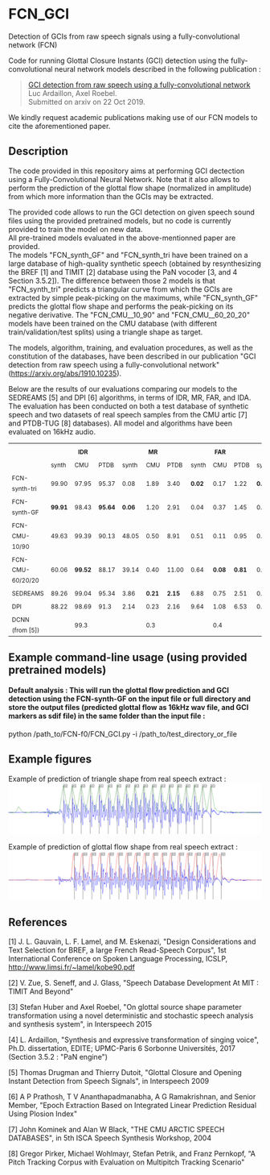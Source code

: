 # FCN_GCI
Detection of GCIs from raw speech signals using a fully-convolutional network (FCN)

Code for running Glottal Closure Instants (GCI) detection using the fully-convolutional neural network models described in the following publication :
> [GCI detection from raw speech using a fully-convolutional network](https://arxiv.org/abs/1910.10235)<br>
> Luc Ardaillon, Axel Roebel.<br>
> Submitted on arxiv on 22 Oct 2019.

We kindly request academic publications making use of our FCN models to cite the aforementioned paper.

## Description
The code provided in this repository aims at performing GCI dectection using a Fully-Convolutional Neural Network. Note that it also allows to perform the prediction of the glottal flow shape (normalized in amplitude) from which more information than the GCIs may be extracted.<br>

The provided code allows to run the GCI detection on given speech sound files using the provided pretrained models, but no code is currently provided to train the model on new data.<br>
All pre-trained models evaluated in the above-mentionned paper are provided.<br>
The models "FCN_synth_GF" and "FCN_synth_tri have been trained on a large database of high-quality synthetic speech (obtained by resynthesizing the BREF [1] and TIMIT [2] database using the PaN vocoder [3, and 4 Section 3.5.2]). The difference between those 2 models is that "FCN_synth_tri" predicts a triangular curve from which the GCIs are extracted by simple peak-picking on the maximums, while "FCN_synth_GF" predicts the glottal flow shape and performs the peak-picking on its negative derivative. The "FCN_CMU__10_90" and "FCN_CMU__60_20_20" models have been trained on the CMU database (with different train/validation/test splits) using a triangle shape as target.

The models, algorithm, training, and evaluation procedures, as well as the constitution of the databases, have been described in our publication "GCI detection from raw speech using a fully-convolutional network" (https://arxiv.org/abs/1910.10235).

Below are the results of our evaluations comparing our models to the SEDREAMS [5] and DPI [6] algorithms, in terms of IDR, MR, FAR, and IDA. The evaluation has been conducted on both a test database of synthetic speech and two datasets of real speech samples from the CMU artic [7] and PTDB-TUG [8] databases). All model and algorithms have been evaluated on 16kHz audio.

<div class="tg-wrap">
 <table>
  <tr>
    <th rowspan="2"></th>
    <th colspan="3"><sub>IDR</sub></th>
    <th colspan="3"><sub>MR</sub></th>
    <th colspan="3"><sub>FAR</sub></th>
    <th colspan="3"><sub>IDA</sub></th>
  </tr>
  <tr>
    <td><sub>synth</sub></td>
    <td><sub>CMU</sub></td>
    <td><sub>PTDB</sub></td>
    <td><sub>synth</sub></td>
    <td><sub>CMU</sub></td>
    <td><sub>PTDB</sub></td>
    <td><sub>synth</sub></td>
    <td><sub>CMU</sub></td>
    <td><sub>PTDB</sub></td>
    <td><sub>synth</sub></td>
    <td><sub>CMU</sub></td>
    <td><sub>PTDB</sub></td>
  </tr>
  <tr>
    <td><sub>FCN-synth-tri</sub></td>
    <td><sub>99.90</sub></td>
    <td><sub>97.95</sub></td>
    <td><sub>95.37</sub></td>
    <td><sub>0.08</sub></td>
    <td><sub>1.89</sub></td>
    <td><sub>3.40</sub></td>
    <td><span style="font-weight:bold"><sub>0.02</sub></span></td>
    <td><sub>0.17</sub></td>
    <td><sub>1.22</sub></td>
    <td><span style="font-weight:bold"><sub>0.08</sub></span></td>
    <td><sub>0.26</sub></td>
    <td><sub>0.32</sub></td>
  </tr>
  <tr>
    <td><sub>FCN-synth-GF</td>
    <td><span style="font-weight:bold"><sub>99.91</sub></span></td>
    <td><sub>98.43</sub></td>
    <td><span style="font-weight:bold"><sub>95.64</sub></span></td>
    <td><span style="font-weight:bold"><sub>0.06</sub></span></td>
    <td><sub>1.20</sub></td>
    <td><sub>2.91</sub></td>
    <td><sub>0.04</sub></td>
    <td><sub>0.37</sub></td>
    <td><sub>1.45</sub></td>
    <td><sub>0.11</sub></td>
    <td><sub>0.34</sub></td>
    <td><sub>0.38</sub></td>
  </tr>
  <tr>
    <td><sub>FCN-CMU-10/90</sub></td>
    <td><sub>49.63</sub></td>
    <td><sub>99.39</sub></td>
    <td><sub>90.13</sub></td>
    <td><sub>48.05</sub></td>
    <td><sub>0.50</sub></td>
    <td><sub>8.91</sub></td>
    <td><sub>0.51</sub></td>
    <td><sub>0.11</sub></td>
    <td><sub>0.95</sub></td>
    <td><sub>0.52</sub></td>
    <td><sub>0.10</sub></td>
    <td><span style="font-weight:bold"><sub>0.26</sub></span></td>
  </tr>
  <tr>
    <td><sub>FCN-CMU-60/20/20</sub></td>
    <td><sub>60.06</sub></td>
    <td><span style="font-weight:bold"><sub>99.52</sub></span></td>
    <td><sub>88.17</sub></td>
    <td><sub>39.14</sub></td>
    <td><sub>0.40</sub></td>
    <td><sub>11.00</sub></td>
    <td><sub>0.64</sub></td>
    <td><span style="font-weight:bold"><sub>0.08</sub></span></td>
    <td><span style="font-weight:bold"><sub>0.81</sub></span></td>
    <td><sub>0.50</sub></td>
    <td><span style="font-weight:bold"><sub>0.09</sub></span></td>
    <td><span style="font-weight:bold"><sub>0.26</sub></span></td>
  </tr>
  <tr>
    <td><sub>SEDREAMS</sub></td>
    <td><sub>89.26</sub></td>
    <td><sub>99.04</sub></td>
    <td><sub>95.34</sub></td>
    <td><sub>3.86</sub></td>
    <td><span style="font-weight:bold"><sub>0.21</sub></span></td>
    <td><span style="font-weight:bold"><sub>2.15</sub></span></td>
    <td><sub>6.88</sub></td>
    <td><sub>0.75</sub></td>
    <td><sub>2.51</sub></td>
    <td><sub>0.68</sub></td>
    <td><sub>0.36</sub></td>
    <td><sub>0.62</sub></td>
  </tr>
  <tr>
    <td><sub>DPI</sub></td>
    <td><sub>88.22</sub></td>
    <td><sub>98.69</sub></td>
    <td><sub>91.3</sub></td>
    <td><sub>2.14</sub></td>
    <td><sub>0.23</sub></td>
    <td><sub>2.16</sub></td>
    <td><sub>9.64</sub></td>
    <td><sub>1.08</sub></td>
    <td><sub>6.53</sub></td>
    <td><sub>0.83</sub></td>
    <td><sub>0.23</sub></td>
    <td><sub>0.49</sub></td>
  </tr>
  <tr>
    <td><sub>DCNN (from [5])</sub></td>
    <td></td>
    <td><sub>99.3</sub></td>
    <td></td>
    <td></td>
    <td><sub>0.3</sub></td>
    <td></td>
    <td></td>
    <td><sub>0.4</sub></td>
    <td></td>
    <td></td>
    <td><sub>0.2</sub></td>
    <td></td>
  </tr>
 </table>
</div>

## Example command-line usage (using provided pretrained models)

#### Default analysis : This will run the glottal flow prediction and GCI detection using the FCN-synth-GF on the input file or full directory and store the output files (predicted glottal flow as 16kHz wav file, and GCI markers as sdif file) in the same folder than the input file :
python /path_to/FCN-f0/FCN_GCI.py -i /path_to/test_directory_or_file

<!--
#### Run the analysis on a whole folder of audio files
python /path_to/FCN-f0/FCN_GCI.py /path_to/audio_files
-->

<!--
#### Choose a specific model for running the analysis (default is FCN-993)
Use FCN-synth-tri model :
python /path_to/FCN-f0/FCN_GCI.py /path_to/test.wav -m FCN-synth-tri -o /path_to/output.FCN-synth-tri.GCI.sdif
-->

<!--
XXX ...
-->

<!-- 
#### Specify an output directory or file name with "-o" option(if directory doesn't exist, it will be created)
python /path_to/FCN-f0/FCN_GCI.py /path_to/test.wav -o /path_to/output.GCI.lab
python /path_to/FCN-f0/FCN_GCI.py /path_to/audio_files -o /path_to/output_dir
-->
<!-- 
#### Output result to sdif format (requires installing the eaSDIF python library. Default format is lab)
python /path_to/FCN-f0/FCN_GCI.py /path_to/test.wav -f sdif
-->

## Example figures
Example of prediction of triangle shape from real speech extract :
![Example of prediction of triangle shape from real speech extract](examples/figures/pred_triangle.png?raw=true "Example of prediction of triangle shape from real speech extract")

Example of prediction of glottal flow shape from real speech extract :
![Example of prediction of glottal flow shape from real speech extract](examples/figures/pred_GF.png?raw=true "Example of prediction of glottal flow shape from real speech extract")

## References
[1] J. L. Gauvain, L. F. Lamel, and M. Eskenazi, "Design Considerations and Text Selection for BREF, a large French Read-Speech Corpus", 1st International Conference on Spoken Language Processing, ICSLP, http://www.limsi.fr/~lamel/kobe90.pdf

[2] V. Zue, S. Seneff, and J. Glass, "Speech Database Development At MIT : TIMIT And Beyond"

[3] Stefan Huber and Axel Roebel, "On glottal source shape parameter transformation using a novel deterministic and stochastic speech analysis and synthesis system", in Interspeech 2015

[4] L. Ardaillon, "Synthesis and expressive transformation of singing voice", Ph.D. dissertation, EDITE; UPMC-Paris 6 Sorbonne Universités, 2017 (Section 3.5.2 : "PaN engine")

[5] Thomas Drugman and Thierry Dutoit, "Glottal Closure and Opening Instant Detection from Speech Signals", in Interspeech 2009

[6] A P Prathosh, T V Ananthapadmanabha, A G Ramakrishnan, and Senior Member, "Epoch Extraction Based on Integrated Linear Prediction Residual Using Plosion Index"

[7] John Kominek and Alan W Black, "THE CMU ARCTIC SPEECH DATABASES", in 5th ISCA Speech Synthesis Workshop, 2004

[8] Gregor Pirker, Michael Wohlmayr, Stefan Petrik, and Franz Pernkopf, “A Pitch Tracking Corpus with Evaluation on Multipitch Tracking Scenario"

